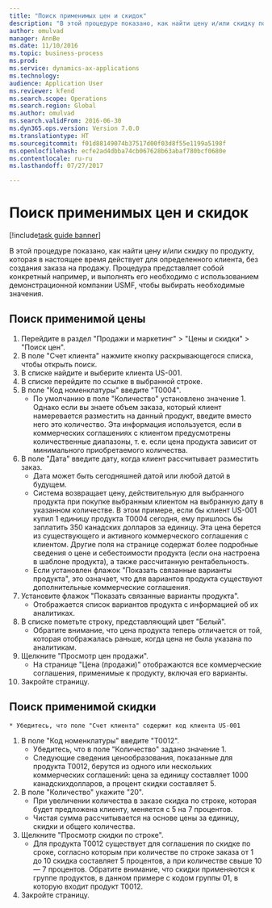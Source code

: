 ```yaml
--- 
title: "Поиск применимых цен и скидок"
description: "В этой процедуре показано, как найти цену и/или скидку по продукту, которая в настоящее время действует для определенного клиента, без создания заказа на продажу."
author: omulvad
manager: AnnBe
ms.date: 11/10/2016
ms.topic: business-process
ms.prod: 
ms.service: dynamics-ax-applications
ms.technology: 
audience: Application User
ms.reviewer: kfend
ms.search.scope: Operations
ms.search.region: Global
ms.author: omulvad
ms.search.validFrom: 2016-06-30
ms.dyn365.ops.version: Version 7.0.0
ms.translationtype: HT
ms.sourcegitcommit: f01d88149074b37517d00f03d8f55e1199a5198f
ms.openlocfilehash: ecfe2ad4dbba74cb067628b63abaf780bcf0680e
ms.contentlocale: ru-ru
ms.lasthandoff: 07/27/2017

---
```

# <a name="look-up-applicable-prices-and-discounts"></a>Поиск применимых цен и скидок

[!include[task guide banner](../../includes/task-guide-banner.md)]

В этой процедуре показано, как найти цену и/или скидку по продукту, которая в настоящее время действует для определенного клиента, без создания заказа на продажу. Процедура представляет собой конкретный например, и выполнять его необходимо с использованием демонстрационной компании USMF, чтобы выбирать необходимые значения.


## <a name="find-the-applicable-price"></a>Поиск применимой цены
1. Перейдите в раздел "Продажи и маркетинг" > "Цены и скидки" > "Поиск цен".
2. В поле "Счет клиента" нажмите кнопку раскрывающегося списка, чтобы открыть поиск.
3. В списке найдите и выберите клиента US-001.
4. В списке перейдите по ссылке в выбранной строке.
5. В поле "Код номенклатуры" введите "T0004".
    * По умолчанию в поле "Количество" установлено значение 1. Однако если вы знаете объем заказа, который клиент намеревается разместить на данный продукт, введите вместо него это количество. Эта информация используется, если в коммерческих соглашениях с клиентом предусмотрены количественные диапазоны, т. е. если цена продукта зависит от минимального приобретаемого количества.  
6. В поле "Дата" введите дату, когда клиент рассчитывает разместить заказ. 
    * Дата может быть сегодняшней датой или любой датой в будущем.  
    * Система возвращает цену, действительную для выбранного продукта при покупке выбранным клиентом на выбранную дату в указанном количестве. В этом примере, если бы клиент US-001 купил 1 единицу продукта T0004 сегодня, ему пришлось бы заплатить 350 канадских долларов за единицу. Эта цена берется из существующего и активного коммерческого соглашения с клиентом.      Другие поля на странице содержат более подробные сведения о цене и себестоимости продукта (если она настроена в шаблоне продукта), а также рассчитанную рентабельность.  
    * Если установлен флажок "Показать связанные варианты продукта", это означает, что для вариантов продукта существуют дополнительные коммерческие соглашения.  
7. Установите флажок "Показать связанные варианты продукта".
    * Отображается список вариантов продукта с информацией об их аналитиках.  
8. В списке пометьте строку, представляющий цвет "Белый".
    * Обратите внимание, что цена продукта теперь отличается от той, которая отображалась раньше, когда цена не была указана по аналитикам.  
9. Щелкните "Просмотр цен продажи".
    * На странице "Цена (продажи)" отображаются все коммерческие соглашения, применимые к продукту, включая его варианты.  
10. Закройте страницу.

## <a name="find-the-applicable-discount"></a>Поиск применимой скидки
    * Убедитесь, что поле "Счет клиента" содержит код клиента US-001    
1. В поле "Код номенклатуры" введите "T0012".
    * Убедитесь, что в поле "Количество" задано значение 1.  
    * Следующие сведения ценообразования, показанные для продукта T0012, берутся из одного или нескольких коммерческих соглашений: цена за единицу составляет 1000 канадскихдолларов, а процент скидки составляет 5.  
2. В поле "Количество" укажите "20".
    * При увеличении количества в заказе скидка по строке, которая будет предложена клиенту, меняется с 5 на 7 процентов.  
    * Чистая сумма рассчитывается на основе цены за единицу, скидки и общего количества.  
3. Щелкните "Просмотр скидки по строке".
    * Для продукта T0012 существует для соглашения по скидке по сроке, согласно которым при количестве по строке заказа от 1 до 10 скидка составляет 5 процентов, а при количестве свыше 10 — 7 процентов. Обратите внимание, что скидки применяются к группе продуктов, в данном примере с кодом группы 01, в которую входит продукт T0012.  
4. Закройте страницу.


